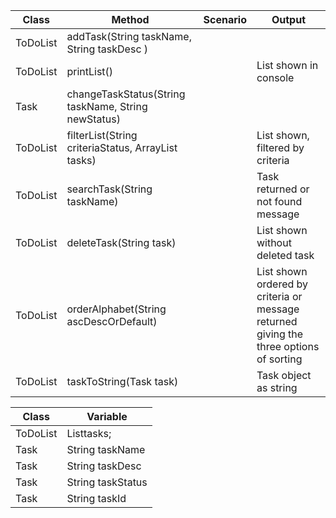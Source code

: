 | Class     | Method                                                   | Scenario | Output                                                                                 |
|-----------|----------------------------------------------------------|----------|----------------------------------------------------------------------------------------|
| ToDoList  | addTask(String taskName, String taskDesc )               |          |                                                                                        |
| ToDoList  | printList()                                              |          | List shown in console                                                                  |
| Task      | changeTaskStatus(String taskName, String newStatus)      |          |                                                                                        |
| ToDoList  | filterList(String criteriaStatus, ArrayList<Task> tasks) |          | List shown, filtered by criteria                                                       |
| ToDoList  | searchTask(String taskName)                              |          | Task returned or not found message                                                     |
| ToDoList  | deleteTask(String task)                                  |          | List shown without deleted task                                                        |
| ToDoList  | orderAlphabet(String ascDescOrDefault)                   |          | List shown ordered by criteria or message returned giving the three options of sorting |
| ToDoList  | taskToString(Task task)                                  |          | Task object as string                                                                  |




| Class    | Variable          |
|----------|-------------------|
| ToDoList | List<Task>tasks;  |
| Task     | String taskName   |
| Task     | String taskDesc   |
| Task     | String taskStatus |
| Task     | String taskId     |
